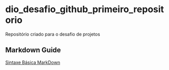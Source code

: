 # dio_desafio_github_primeiro_repositorio
Repositório criado para o desafio de projetos

## Markdown Guide
[Sintaxe Básica MarkDown](https://www.markdownguide.org/getting-started/)

